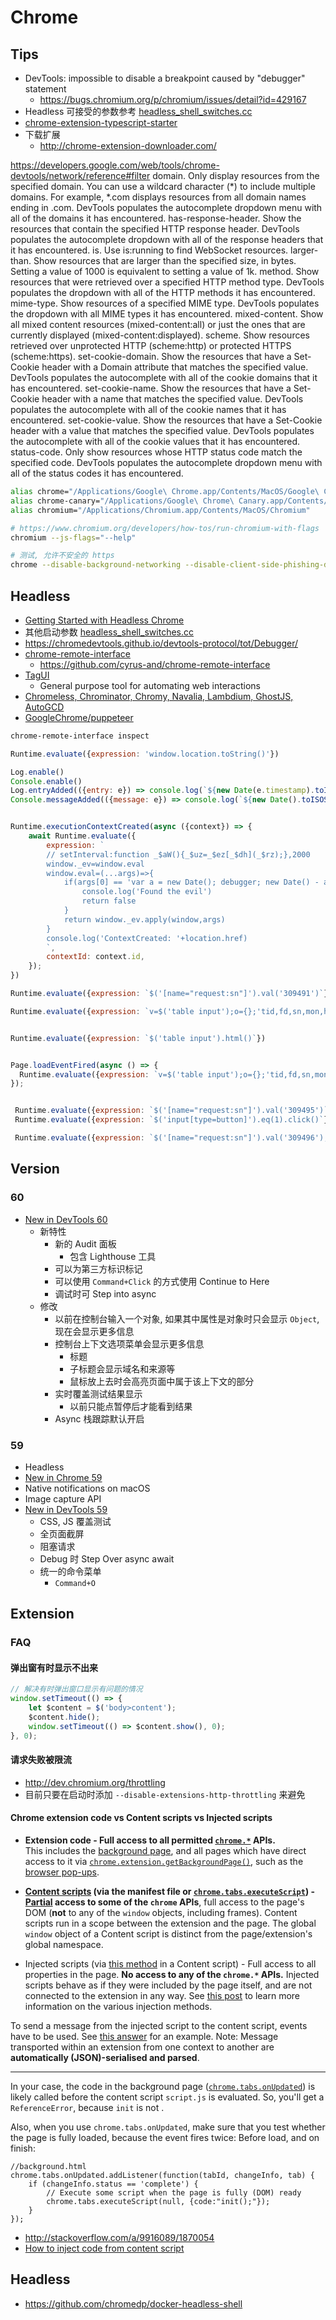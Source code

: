# Chrome

## Tips
* DevTools: impossible to disable a breakpoint caused by "debugger" statement
  * https://bugs.chromium.org/p/chromium/issues/detail?id=429167
* Headless 可接受的参数参考 [headless_shell_switches.cc](https://cs.chromium.org/chromium/src/headless/app/headless_shell_switches.cc)
* [chrome-extension-typescript-starter](https://github.com/chibat/chrome-extension-typescript-starter)
* 下载扩展
  * http://chrome-extension-downloader.com/

https://developers.google.com/web/tools/chrome-devtools/network/reference#filter
domain. Only display resources from the specified domain. You can use a wildcard character (*) to include multiple domains. For example, *.com displays resources from all domain names ending in .com. DevTools populates the autocomplete dropdown menu with all of the domains it has encountered.
has-response-header. Show the resources that contain the specified HTTP response header. DevTools populates the autocomplete dropdown with all of the response headers that it has encountered.
is. Use is:running to find WebSocket resources.
larger-than. Show resources that are larger than the specified size, in bytes. Setting a value of 1000 is equivalent to setting a value of 1k.
method. Show resources that were retrieved over a specified HTTP method type. DevTools populates the dropdown with all of the HTTP methods it has encountered.
mime-type. Show resources of a specified MIME type. DevTools populates the dropdown with all MIME types it has encountered.
mixed-content. Show all mixed content resources (mixed-content:all) or just the ones that are currently displayed (mixed-content:displayed).
scheme. Show resources retrieved over unprotected HTTP (scheme:http) or protected HTTPS (scheme:https).
set-cookie-domain. Show the resources that have a Set-Cookie header with a Domain attribute that matches the specified value. DevTools populates the autocomplete with all of the cookie domains that it has encountered.
set-cookie-name. Show the resources that have a Set-Cookie header with a name that matches the specified value. DevTools populates the autocomplete with all of the cookie names that it has encountered.
set-cookie-value. Show the resources that have a Set-Cookie header with a value that matches the specified value. DevTools populates the autocomplete with all of the cookie values that it has encountered.
status-code. Only show resources whose HTTP status code match the specified code. DevTools populates the autocomplete dropdown menu with all of the status codes it has encountered.

```bash
alias chrome="/Applications/Google\ Chrome.app/Contents/MacOS/Google\ Chrome"
alias chrome-canary="/Applications/Google\ Chrome\ Canary.app/Contents/MacOS/Google\ Chrome\ Canary"
alias chromium="/Applications/Chromium.app/Contents/MacOS/Chromium"

# https://www.chromium.org/developers/how-tos/run-chromium-with-flags
chromium --js-flags="--help"

# 测试, 允许不安全的 https
chrome --disable-background-networking --disable-client-side-phishing-detection --disable-default-apps --disable-hang-monitor --disable-popup-blocking --disable-prompt-on-repost --disable-sync --disable-web-resources --enable-automation --enable-logging --force-fieldtrials=SiteIsolationExtensions/Control --ignore-certificate-errors --log-level=0 --metrics-recording-only --no-first-run --password-store=basic --remote-debugging-port=12207 --safebrowsing-disable-auto-update --test-type=webdriver --use-mock-keychain --user-data-dir=/tmp/chrome
```

## Headless
* [Getting Started with Headless Chrome](https://developers.google.com/web/updates/2017/04/headless-chrome)
* 其他启动参数 [headless_shell_switches.cc](https://cs.chromium.org/chromium/src/headless/app/headless_shell_switches.cc)
* https://chromedevtools.github.io/devtools-protocol/tot/Debugger/
* [chrome-remote-interface](https://www.npmjs.com/package/chrome-remote-interface)
  * https://github.com/cyrus-and/chrome-remote-interface
* [TagUI](https://github.com/tebelorg/TagUI)
  * General purpose tool for automating web interactions
* [Chromeless, Chrominator, Chromy, Navalia, Lambdium, GhostJS, AutoGCD](https://medium.com/@kensoh/chromeless-chrominator-chromy-navalia-lambdium-ghostjs-autogcd-ef34bcd26907)
* [GoogleChrome/puppeteer](https://github.com/GoogleChrome/puppeteer)

```bash
chrome-remote-interface inspect
```

```js
Runtime.evaluate({expression: 'window.location.toString()'})

Log.enable()
Console.enable()
Log.entryAdded(({entry: e}) => console.log(`${new Date(e.timestamp).toISOString()} ${e.source}:${e.level} ${e.text}`));
Console.messageAdded(({message: e}) => console.log(`${new Date().toISOString()} ${e.source}:${e.level} ${e.text}`))


Runtime.executionContextCreated(async ({context}) => {
    await Runtime.evaluate({
        expression: `
        // setInterval:function _$aW(){_$uz=_$ez[_$dh](_$rz);},2000
        window._ev=window.eval
        window.eval=(...args)=>{
            if(args[0] == 'var a = new Date(); debugger; new Date() - a > 100;'){
                console.log('Found the evil')
                return false
            }
            return window._ev.apply(window,args)
        }
        console.log('ContextCreated: '+location.href)
        `,
        contextId: context.id,
    });
})

Runtime.evaluate({expression: `$('[name="request:sn"]').val('309491')`})

Runtime.evaluate({expression: `v=$('table input');o={};'tid,fd,sn,mon,hnc,nc,img'.split(',').forEach(n=>o[n]=v.attr(n));JSON.stringify(o)`})


Runtime.evaluate({expression: `$('table input').html()`})


Page.loadEventFired(async () => {
  Runtime.evaluate({expression: `v=$('table input');o={};'tid,fd,sn,mon,hnc,nc,img'.split(',').forEach(n=>o[n]=v.attr(n));JSON.stringify(o)`})
});


 Runtime.evaluate({expression: `$('[name="request:sn"]').val('309495')`})
 Runtime.evaluate({expression: `$('input[type=button]').eq(1).click()`})

 Runtime.evaluate({expression: `$('[name="request:sn"]').val('309496');$('input[type=button]').eq(1).click()`})
```

## Version

### 60
* [New in DevTools 60](https://developers.google.com/web/updates/2017/05/devtools-release-notes)
  * 新特性
    * 新的 Audit 面板
      * 包含 Lighthouse 工具
    * 可以为第三方标识标记
    * 可以使用 `Command+Click` 的方式使用 Continue to Here
    * 调试时可 Step into async
  * 修改
    * 以前在控制台输入一个对象, 如果其中属性是对象时只会显示 `Object`, 现在会显示更多信息
    * 控制台上下文选项菜单会显示更多信息
      * 标题
      * 子标题会显示域名和来源等
      * 鼠标放上去时会高亮页面中属于该上下文的部分
    * 实时覆盖测试结果显示
      * 以前只能点暂停后才能看到结果
    * Async 栈跟踪默认开启



### 59
* Headless
* [New in Chrome 59](https://developers.google.com/web/updates/2017/05/nic59)
* Native notifications on macOS
* Image capture API
* [New in DevTools 59](https://developers.google.com/web/updates/2017/04/devtools-release-notes)
  * CSS, JS 覆盖测试
  * 全页面截屏
  * 阻塞请求
  * Debug 时 Step Over async await
  * 统一的命令菜单
    * `Command+O`

## Extension
### FAQ
#### 弹出窗有时显示不出来

```js
// 解决有时弹出窗口显示有问题的情况
window.setTimeout(() => {
    let $content = $('body>content');
    $content.hide();
    window.setTimeout(() => $content.show(), 0);
}, 0);
```

#### 请求失败被限流
* http://dev.chromium.org/throttling
* 目前只要在启动时添加 `--disable-extensions-http-throttling` 来避免

#### Chrome extension code vs Content scripts vs Injected scripts


- **Extension code - Full access to all permitted [`chrome.*`][1] APIs.**<br/>
 This includes the [background page][2], and all pages which have direct access to it via [`chrome.extension.getBackgroundPage()`][3], such as the [browser pop-ups][4].

- **[Content scripts][5] (via the manifest file or [`chrome.tabs.executeScript`][6]) - [Partial][7] access to some of the `chrome` APIs**, full access to the page's DOM (**not** to any of the `window` objects, including frames).
Content scripts run in a scope between the extension and the page. The global `window` object of a Content script is distinct from the page/extension's global namespace.

- Injected scripts (via [this method][8] in a Content script) - Full access to all properties in the page. **No access to any of the `chrome.*` APIs.**
 Injected scripts behave as if they were included by the page itself, and are not connected to the extension in any way. See [this post][9] to learn more information on the various injection methods.

To send a message from the injected script to the content script, events have to be used. See [this answer][10] for an example. Note: Message transported within an extension from one context to another are **automatically (JSON)-serialised and parsed**.

---

In your case, the code in the background page ([`chrome.tabs.onUpdated`][11]) is likely called before the content script `script.js` is evaluated. So, you'll get a `ReferenceError`, because `init` is not .

Also, when you use `chrome.tabs.onUpdated`, make sure that you test whether the page is fully loaded, because the event fires twice: Before load, and on finish:

    //background.html
    chrome.tabs.onUpdated.addListener(function(tabId, changeInfo, tab) {
        if (changeInfo.status == 'complete') {
            // Execute some script when the page is fully (DOM) ready
            chrome.tabs.executeScript(null, {code:"init();"});
        }
    });


  [1]: http://developer.chrome.com/extensions/api_index.html
  [2]: http://developer.chrome.com/extensions/background_pages.html
  [3]: http://developer.chrome.com/extensions/extension.html#method-getBackgroundPage
  [4]: http://developer.chrome.com/extensions/browserAction.html
  [5]: http://developer.chrome.com/extensions/content_scripts.html
  [6]: http://developer.chrome.com/extensions/tabs.html#method-executeScript
  [7]:http://developer.chrome.com/extensions/extension.html#content%20scripts
  [8]: http://stackoverflow.com/a/9517879/938089?building-a-chrome-extension-inject-code-in-a-page-using-a-content-script
  [9]: http://stackoverflow.com/a/9517879/938089?building-a-chrome-extension-inject-code-in-a-page-using-a-content-script
  [10]: http://stackoverflow.com/q/9602022/938089?chrome-extension-retrieving-gmails-original-message
  [11]: http://developer.chrome.com/extensions/tabs.html#event-onUpdated

* http://stackoverflow.com/a/9916089/1870054
* [How to inject code from content script](http://stackoverflow.com/a/9517879/1870054)

## Headless
- https://github.com/chromedp/docker-headless-shell
